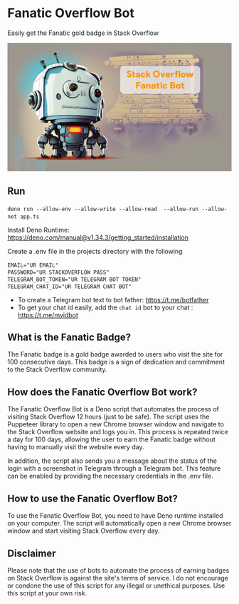 # Fanatic Overflow Bot

Easily get the Fanatic gold badge in Stack Overflow

<img src="logo.webp">

## Run
`deno run --allow-env --allow-write --allow-read  --allow-run --allow-net app.ts`

Install Deno Runtime: https://deno.com/manual@v1.34.3/getting_started/installation

Create a .env file in the projects directory with the following
```.env
EMAIL="UR EMAIL"
PASSWORD="UR STACKOVERFLOW PASS"
TELEGRAM_BOT_TOKEN="UR TELEGRAM BOT TOKEN"
TELEGRAM_CHAT_ID="UR TELEGRAM CHAT BOT"
```

- To create a Telegram bot text to bot father: https://t.me/botfather
- To get your chat id easily, add the `chat id` bot to your chat : https://t.me/myidbot

## What is the Fanatic Badge?

The Fanatic badge is a gold badge awarded to users who visit the site for 100 consecutive days. This badge is a sign of dedication and commitment to the Stack Overflow community.

## How does the Fanatic Overflow Bot work?

The Fanatic Overflow Bot is a Deno script that automates the process of visiting Stack Overflow 12 hours (just to be safe). The script uses the Puppeteer library to open a new Chrome browser window and navigate to the Stack Overflow website and logs you in. This process is repeated twice a day for 100 days, allowing the user to earn the Fanatic badge without having to manually visit the website every day.

In addition, the script also sends you a message about the status of the login with a screenshot in Telegram through a Telegram bot. This feature can be enabled by providing the necessary credentials in the .env file.

## How to use the Fanatic Overflow Bot?

To use the Fanatic Overflow Bot, you need to have Deno runtime installed on your computer. The script will automatically open a new Chrome browser window and start visiting Stack Overflow every day.

## Disclaimer

Please note that the use of bots to automate the process of earning badges on Stack Overflow is against the site's terms of service. I do not encourage or condone the use of this script for any illegal or unethical purposes. Use this script at your own risk.